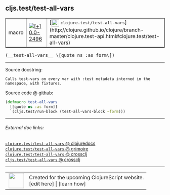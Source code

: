 ## cljs.test/test-all-vars



 <table border="1">
<tr>
<td>macro</td>
<td><a href="https://github.com/cljsinfo/cljs-api-docs/tree/0.0-2496"><img valign="middle" alt="[+] 0.0-2496" title="Added in 0.0-2496" src="https://img.shields.io/badge/+-0.0--2496-lightgrey.svg"></a> </td>
<td>
[<img height="24px" valign="middle" src="http://i.imgur.com/1GjPKvB.png"> <samp>clojure.test/test-all-vars</samp>](http://clojure.github.io/clojure/branch-master/clojure.test-api.html#clojure.test/test-all-vars)
</td>
</tr>
</table>


 <samp>
(__test-all-vars__ \[quote ns :as form\])<br>
</samp>

---





Source docstring:

```
Calls test-vars on every var with :test metadata interned in the
namespace, with fixtures.
```


Source code @ [github](https://github.com/clojure/clojurescript/blob/r3263/src/main/clojure/cljs/test.clj#L330-L334):

```clj
(defmacro test-all-vars
  [[quote ns :as form]]
  `(cljs.test/run-block (test-all-vars-block ~form)))
```

<!--
Repo - tag - source tree - lines:

 <pre>
clojurescript @ r3263
└── src
    └── main
        └── clojure
            └── cljs
                └── <ins>[test.clj:330-334](https://github.com/clojure/clojurescript/blob/r3263/src/main/clojure/cljs/test.clj#L330-L334)</ins>
</pre>

-->

---



###### External doc links:

[`clojure.test/test-all-vars` @ clojuredocs](http://clojuredocs.org/clojure.test/test-all-vars)<br>
[`clojure.test/test-all-vars` @ grimoire](http://conj.io/store/v1/org.clojure/clojure/1.7.0-beta3/clj/clojure.test/test-all-vars/)<br>
[`clojure.test/test-all-vars` @ crossclj](http://crossclj.info/fun/clojure.test/test-all-vars.html)<br>
[`cljs.test/test-all-vars` @ crossclj](http://crossclj.info/fun/cljs.test/test-all-vars.html)<br>

---

 <table>
<tr><td>
<img valign="middle" align="right" width="48px" src="http://i.imgur.com/Hi20huC.png">
</td><td>
Created for the upcoming ClojureScript website.<br>
[edit here] | [learn how]
</td></tr></table>

[edit here]:https://github.com/cljsinfo/cljs-api-docs/blob/master/cljsdoc/cljs.test/test-all-vars.cljsdoc
[learn how]:https://github.com/cljsinfo/cljs-api-docs/wiki/cljsdoc-files

<!--

This information was too distracting to show to readers, but I'll leave it
commented here since it is helpful to:

- pretty-print the data used to generate this document
- and show how to retrieve that data



The API data for this symbol:

```clj
{:ns "cljs.test",
 :name "test-all-vars",
 :signature ["[[quote ns :as form]]"],
 :history [["+" "0.0-2496"]],
 :type "macro",
 :full-name-encode "cljs.test/test-all-vars",
 :source {:code "(defmacro test-all-vars\n  [[quote ns :as form]]\n  `(cljs.test/run-block (test-all-vars-block ~form)))",
          :title "Source code",
          :repo "clojurescript",
          :tag "r3263",
          :filename "src/main/clojure/cljs/test.clj",
          :lines [330 334]},
 :full-name "cljs.test/test-all-vars",
 :clj-symbol "clojure.test/test-all-vars",
 :docstring "Calls test-vars on every var with :test metadata interned in the\nnamespace, with fixtures."}

```

Retrieve the API data for this symbol:

```clj
;; from Clojure REPL
(require '[clojure.edn :as edn])
(-> (slurp "https://raw.githubusercontent.com/cljsinfo/cljs-api-docs/catalog/cljs-api.edn")
    (edn/read-string)
    (get-in [:symbols "cljs.test/test-all-vars"]))
```

-->
